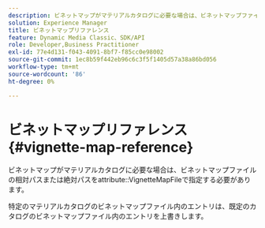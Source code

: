 ```yaml
---
description: ビネットマップがマテリアルカタログに必要な場合は、ビネットマップファイルの相対パスまたは絶対パスを属性VignetteMapFileで指定する必要があります。
solution: Experience Manager
title: ビネットマップリファレンス
feature: Dynamic Media Classic、SDK/API
role: Developer,Business Practitioner
exl-id: 77e4d131-f043-4091-8bf7-f85cc0e98002
source-git-commit: 1ec8b59f442eb96c6c3f5f1405d57a38a86bd056
workflow-type: tm+mt
source-wordcount: '86'
ht-degree: 0%

---
```


# ビネットマップリファレンス{#vignette-map-reference}

ビネットマップがマテリアルカタログに必要な場合は、ビネットマップファイルの相対パスまたは絶対パスをattribute::VignetteMapFileで指定する必要があります。

特定のマテリアルカタログのビネットマップファイル内のエントリは、既定のカタログのビネットマップファイル内のエントリを上書きします。

